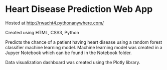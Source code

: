 # Heart Disease Prediction Web App

Hosted at http://rwacht4.pythonanywhere.com/

Created using HTML, CSS3, Python

Predicts the chance of a patient having heart disease using a random forest classifier machine learning model.
Machine learning model was created in a Jupyer Notebook which can be found in the Notebook folder.

Data visualization dashboard was created using the Plotly library.
